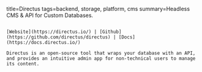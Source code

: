 title=Directus
tags=backend, storage, platform, cms
summary=Headless CMS & API for Custom Databases.
~~~~~~

[Website](https://directus.io/) | [Github](https://github.com/directus/directus) | [Docs](https://docs.directus.io/)

Directus is an open-source tool that wraps your database with an API, and provides an intuitive admin app for non-technical users to manage its content.

